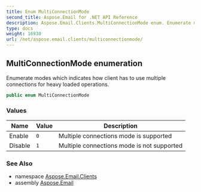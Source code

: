 ```yaml
---
title: Enum MultiConnectionMode
second_title: Aspose.Email for .NET API Reference
description: Aspose.Email.Clients.MultiConnectionMode enum. Enumerate modes which indicates how client has to use multiple connections for heavy loaded operations
type: docs
weight: 16930
url: /net/aspose.email.clients/multiconnectionmode/
---
```

## MultiConnectionMode enumeration

Enumerate modes which indicates how client has to use multiple connections for heavy loaded operations.

```csharp
public enum MultiConnectionMode
```

### Values

| Name | Value | Description |
| --- | --- | --- |
| Enable | `0` | Multiple connections mode is supported |
| Disable | `1` | Multiple connections mode is not supported |

### See Also

* namespace [Aspose.Email.Clients](../../aspose.email.clients/)
* assembly [Aspose.Email](../../)


